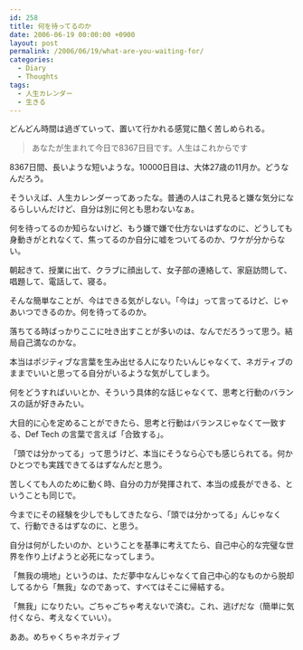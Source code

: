 ```yaml
---
id: 258
title: 何を待ってるのか
date: 2006-06-19 00:00:00 +0900
layout: post
permalink: /2006/06/19/what-are-you-waiting-for/
categories:
  - Diary
  - Thoughts
tags:
  - 人生カレンダー
  - 生きる
---
```

どんどん時間は過ぎていって、置いて行かれる感覚に酷く苦しめられる。

> あなたが生まれて今日で8367日目です。人生はこれからです

8367日間、長いような短いような。10000日目は、大体27歳の11月か。どうなんだろう。
  
そういえば、人生カレンダーってあったな。普通の人はこれ見ると嫌な気分になるらしいんだけど、自分は別に何とも思わないなぁ。

<!--more-->

何を待ってるのか知らないけど、もう嫌で嫌で仕方ないはずなのに、どうしても身動きがとれなくて、焦ってるのか自分に嘘をついてるのか、ワケが分からない。
  
朝起きて、授業に出て、クラブに顔出して、女子部の連絡して、家庭訪問して、唱題して、電話して、寝る。
  
そんな簡単なことが、今はできる気がしない。「今は」って言ってるけど、じゃあいつできるのか。何を待ってるのか。

落ちてる時ばっかりここに吐き出すことが多いのは、なんでだろうって思う。結局自己満なのかな。
  
本当はポジティブな言葉を生み出せる人になりたいんじゃなくて、ネガティブのままでいいと思ってる自分がいるような気がしてしまう。
  
何をどうすればいいとか、そういう具体的な話じゃなくて、思考と行動のバランスの話が好きみたい。
  
大目的に心を定めることができたら、思考と行動はバランスじゃなくて一致する、Def Tech の言葉で言えば「合致する」。
  
「頭では分かってる」って思うけど、本当にそうなら心でも感じられてる。何かひとつでも実践できてるはずなんだと思う。

苦しくても人のために動く時、自分の力が発揮されて、本当の成長ができる、ということも同じで。
  
今までにその経験を少しでもしてきたなら、「頭では分かってる」んじゃなくて、行動できるはずなのに、と思う。
  
自分は何がしたいのか、ということを基準に考えてたら、自己中心的な完璧な世界を作り上げようと必死になってしまう。
  
「無我の境地」というのは、ただ夢中なんじゃなくて自己中心的なものから脱却してるから「無我」なのであって、すべてはそこに帰結する。
  
「無我」になりたい。ごちゃごちゃ考えないで済む。これ、逃げだな（簡単に気付くなら、考えなくていい）。

ああ。めちゃくちゃネガティブ
